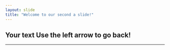 ```yaml
---
layout: slide
title: "Welcome to our second a slide!"
---
```

Your text
Use the left arrow to go back!
--------
-------
